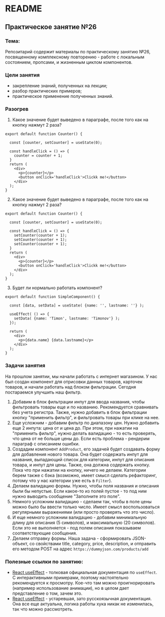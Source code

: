 # README

## Практическое занятие №26

### Тема:

Репозитарий содержит материалы по практическому занятию №26, посвященному комплексному повторению - работе с локальным состоянием, пропсами, и жизненным циклом компонентов.

### Цели занятия
- закрепление знаний, полученных на лекции;
- разбор практических примеров;
- практическое применение полученных знаний.

### Разогрев
1. Какое значение будет выведено в параграфе, после того как на кнопку нажмут 2 раза?
```
export default function Counter() {

  const [counter, setCounter] = useState(0);

  const handleClick = () => {
    counter = counter + 1;
  }
  return (
    <div>
      <p>{counter}</p>
      <button onClick='handleClick'>Clickk me!</button>
    </div>
  );
}
```

2. Какое значение будет выведено в параграфе, после того как на кнопку нажмут 2 раза?
```
export default function Counter() {

  const [counter, setCounter] = useState(0);

  const handleClick = () => {
    setCounter(counter + 1);
    setCounter(counter + 1);
    setCounter(counter + 1);
  }
  return (
    <div>
      <p>{counter}</p>
      <button onClick='handleClick'>Clickk me!</button>
    </div>
  );
}
```

3. Будет ли нормально работать компонент?
```
export default function SimpleComponent() {

  const [data, setData] = useState( {name: '', lastname: ''} );

  useEffect( () => {
    setData( {name: 'Timon', lastname: 'Timonov'} );
  });

  return (
    <div>
      <p>{data.name} {data.lastname}</p>
    </div>
  );
}
```

### Задачи занятия
На прошлом занятии, мы начали работать с интернет магазином. У нас был создан компонент для отрисовки данных товаров, карточек товаров, и начали работать над блоком фильтрации. Сегодня постараемся улучшить наш фильтр.
1. Добавим в блок фильтрации инпут для ввода названия, чтобы фильтровать товары еще и по названию. Рекомендуется сравнивать без учета регистра. Также, нужно добавить в блок фильтрации кнопку "применить фильтр", и фильтровать товары при клике на нее.
2. Еще усложним - добавим фильтр по диапазону цен. Нужно добавить еще 2 инпута: цена от и цена до. При этом, при нажатии на "применить фильтр", нужно делать валидацию - то есть проверять, что цена от не больше цены до. Если есть проблема - рендерим параграф с описанием ошибки.
3. Создадим компонент `AddProduct`, его задачей будет создавать форму для добавления нового товара. Она будет содержать инпут для названия, выпадающий список для категории, инпут для описания товара, и инпут для цены. Также, она должна содержать кнопку. Пока что при нажатии на кнопку, ничего не делаем. Категории берем также с бэка (возможно, имеет смысл сделать рефакторинг, потому что у нас категории уже есть в `Filter`).
4. Делаем валидацию формы. Нужно, чтобы поля названия и описания были бы непустые. Если какое-то из полей пустое - то под ним нужно выводить сообщение "Заполните это поле".
5. Немного усложним валидацию - сделаем так, чтобы в поле цены можно было бы ввести только число. Имеет смысл воспользоваться регулярными выражениями (или просто проверять что это число).
6. И еще немного усложним валидацию - добавим минимальную длину для описания (5 символов), и максимальную (20 символов). Если это не выполняется - под полем описания показываем соответствующие сообщения.
7. Делаем отправку формы. Наша задача - сформировать JSON-объект, со свойствами title, category, price, description, и отправить его методом POST на адрес `https://dummyjson.com/products/add`

### Полезные ссылки по занятию:
 - [React useEffect](https://react.dev/reference/react/useEffect#updating-state-based-on-previous-state-from-an-effect) - толковая официальная документация по `useEffect`. С интерактивными примерами, поэтому настоятельно рекомендуется к просмотру. Кое-что там можно проигнорировать (например использование анимации), но в целом дает представление о том, зачем это.
 - [React useEffect](https://ru.legacy.reactjs.org/docs/hooks-effect.html) - устаревшая, зато русскоязычная документация. Она все еще актуальна, логика работы хука никак не изменилась, так что можно рассмотреть.